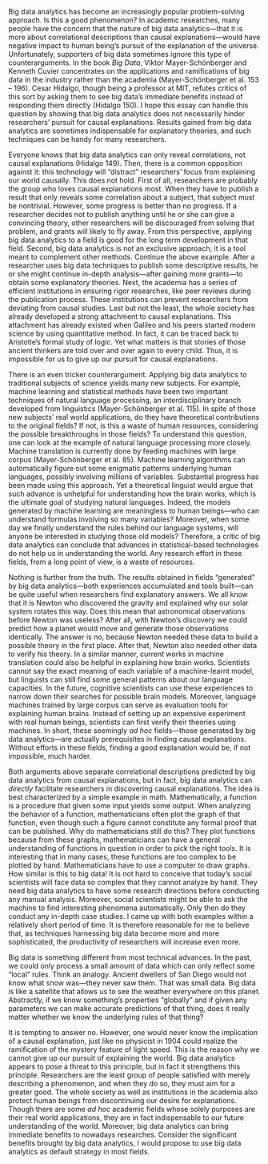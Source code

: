 Big data analytics has become an increasingly popular problem-solving approach. Is this a good phenomenon? In academic researches, many people have the concern that the nature of big data analytics—that it is more about correlational descriptions than causal explanations—would have negative impact to human being’s pursuit of the explanation of the universe. Unfortunately, supporters of big data sometimes ignore this type of counterarguments. In the book _Big Data_, Viktor Mayer-Schönberger and Kenneth Cuvier concentrates on the applications  and ramifications of big data in the industry rather than the academia (Mayer-Schönberger et al. 153 – 196). Cesar Hidalgo, though being a professor at MIT, refutes critics of this sort by asking them to see big data’s immediate benefits instead of responding them directly (Hidalgo 150). I hope this essay can handle this question by showing that big data analytics does not necessarily hinder researchers’ pursuit for causal explanations. Results gained from big data analytics are sometimes indispensable for explanatory theories, and such techniques can be handy for many researchers.

Everyone knows that big data analytics can only reveal correlations, not causal explanations (Hidalgo 149). Then, there is a common opposition against it: this technology will “distract” researchers’ focus from explaining our world causally. This does not hold. First of all, researchers are probably the group who loves causal explanations most. When they have to publish a result that only reveals some correlation about a subject, that subject must be nontrivial. However, some progress is better than no progress. If a researcher decides not to publish anything until he or she can give a convincing theory, other researchers will be discouraged from solving that problem, and grants will likely to fly away. From this perspective, applying big data analytics to a field is good for the long term development in that field. Second, big data analytics is not an exclusive approach; it is a tool meant to complement other methods. Continue the above example. After a researcher uses big data techniques to publish some descriptive results, he or she might continue in-depth analysis—after gaining more grants—to obtain some explanatory theories. Next, the academia has a series of efficient institutions in ensuring rigor researches, like peer reviews during the publication process. These institutions can prevent researchers from deviating from causal studies. Last but not the least, the whole society has already developed a strong attachment to causal explanations. This attachment has already existed when Galileo and his peers started modern science by using quantitative method. In fact, it can be traced back to Aristotle’s formal study of logic. Yet what matters is that stories of those ancient thinkers are told over and over again to every child. Thus, it is impossible for us to give up our pursuit for causal explanations.

There is an even tricker counterargument. Applying big data analytics to traditional subjects of science yields many new subjects. For example, machine learning and statistical methods have been two important techniques of natural language processing, an interdisciplinary branch developed from linguistics (Mayer-Schönberger et al. 115). In spite of those new subjects’ real world applications, do they have theoretical contributions to the original fields? If not, is this a waste of human resources, considering the possible breakthroughs in those fields? To understand this question, one can look at the example of natural language processing more closely. Machine translation is currently done by feeding machines with large corpus (Mayer-Schönberger et al. 85). Machine learning algorithms can automatically figure out some enigmatic patterns underlying human languages, possibly involving millions of variables. Substantial progress has been made using this approach. Yet a theoretical linguist would argue that such advance is unhelpful for understanding how the brain works, which is the ultimate goal of studying natural languages. Indeed, the models generated by machine learning are meaningless to human beings—who can understand formulas involving so many variables? Moreover, when some day we finally understand the rules behind our language systems, will anyone be interested in studying those old models? Therefore, a critic of big data analytics can conclude that advances in statistical-based technologies do not help us in understanding the world. Any research effort in these fields, from a long point of view, is a waste of resources.

Nothing is further from the truth. The results obtained in fields “generated” by big data analytics—both experiences accumulated and tools built—can be quite useful when researchers find explanatory answers. We all know that it is Newton who discovered the gravity and explained why our solar system rotates this way. Does this mean that astronomical observations before Newton was useless? After all, with Newton’s discovery we could predict how a planet would move and generate those observations identically. The answer is no, because Newton needed these data to build a possible theory in the first place. After that, Newton also needed other data to verify his theory. In a similar manner, current works in machine translation could also be helpful in explaining how brain works. Scientists cannot say the exact meaning of each variable of a machine-learnt model, but linguists can still find some general patterns about our language capacities. In the future, cognitive scientists can use these experiences to narrow down their searches for possible brain models. Moreover, language machines trained by large corpus can serve as evaluation tools for explaining human brains. Instead of setting up an expensive experiment with real human beings, scientists can first verify their theories using machines. In short, these seemingly *ad hoc* fields—those generated by big data analytics—are actually prerequisites in finding causal explanations. Without efforts in these fields, finding a good explanation would be, if not impossible,  much harder.

Both arguments above separate correlational descriptions predicted by big data analytics from causal explanations, but in fact, big data analytics can *directly* facilitate researchers in discovering causal explanations. The idea is best characterized by a simple example in math. Mathematically, a function is a procedure that given some input yields some output. When analyzing the behavior of a function, mathematicians often plot the graph of that function, even though such a figure cannot constitute any formal proof that can be published. Why do mathematicians still do this? They plot functions because from these graphs, mathematicians can have a general understanding of functions in question in order to pick the right tools. It is interesting that in many cases, these functions are too complex to be plotted by hand. Mathematicians have to use a computer to draw graphs. How similar is this to big data! It is not hard to conceive that today’s social scientists will face data so complex that they cannot analyze by hand. They need big data analytics to have some research directions before conducting any manual analysis. Moreover, social scientists might be able to ask the machine to find interesting phenomena automatically. Only then do they conduct any in-depth case studies. I came up with both examples within a relatively short period of time. It is therefore reasonable for me to believe that, as techniques harnessing big data become more and more sophisticated, the productivity of researchers will increase even more.

Big data is something different from most technical advances. In the past, we could only process a small amount of data which can only reflect some “local” rules. Think an analogy. Ancient dwellers of San Diego would not know what snow was—they never saw them. That was small data. Big data is like a satellite that allows us to see the weather everywhere on this planet. Abstractly, if we know something’s properties “globally” and if given any parameters we can make accurate predictions of that thing, does it really matter whether we know the underlying rules of that thing?

It is tempting to answer no. However, one would never know the implication of a causal explanation, just like no physicist in 1904 could realize the ramification of the mystery feature of light speed. This is the reason why we cannot give up our pursuit of explaining the world. Big data analytics appears to pose a threat to this principle, but in fact it strengthens this principle. Researchers are the least group of people satisfied with merely describing a phenomenon, and when they do so, they must aim for a greater good. The whole society as well as institutions in the academia also protect human beings from discontinuing our desire for explanations. Though there are some *ad hoc* academic fields whose solely purposes are their real world applications, they are in fact indispensable to our future understanding of the world. Moreover, big data analytics can bring immediate benefits to nowadays researches. Consider the significant benefits brought by big data analytics, I would propose to use big data analytics as default strategy in most fields.